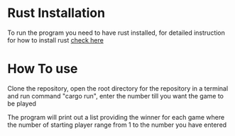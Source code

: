 # Rust Installation 

To run the program you need to have rust installed, for detailed instruction for how to install rust [check here](https://www.rust-lang.org/tools/install)

# How To use 

Clone the repository, open the root directory for the repository in a terminal and run command "cargo run", enter the number till you want the game to be played 

The program will print out a list providing the winner for each game where the number of starting player range from 1 to the number you have entered  